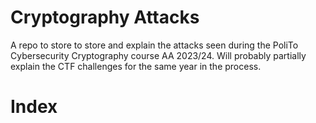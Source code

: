 # Cryptography Attacks
A repo to store to store and explain the attacks seen during the PoliTo Cybersecurity Cryptography course AA 2023/24.
Will probably partially explain the CTF challenges for the same year in the process. 
# Index